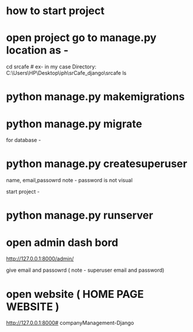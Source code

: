 # how to start project

# open project go to manage.py location as - 
cd srcafe                # ex- in my case  Directory: C:\Users\HP\Desktop\iph\srCafe_django\srcafe
ls


# python manage.py makemigrations
# python manage.py migrate

for database - 
# python manage.py createsuperuser
name, email,passowrd      note - password is not visual 


start project - 
# python manage.py runserver

# open admin dash bord 
http://127.0.0.1:8000/admin/

give email and passowrd   ( note - superuser email and password)


# open website ( HOME PAGE WEBSITE )
http://127.0.0.1:8000#   c o m p a n y M a n a g e m e n t - D j a n g o  
 